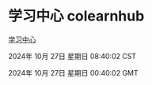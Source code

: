 # 学习中心 colearnhub
[学习中心](http://219.139.197.74:56308/colearnhub/)

2024年 10月 27日 星期日 08:40:02 CST

2024年 10月 27日 星期日 00:40:02 GMT
